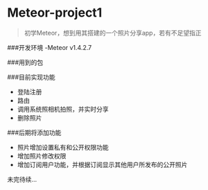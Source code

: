 # Meteor-project1
>初学Meteor，想到用其搭建的一个照片分享app，若有不足望指正

###开发环境
-Meteor v1.4.2.7

###用到的包


###目前实现功能
- 登陆注册
- 路由
- 调用系统照相机拍照，并实时分享
- 删除照片

###后期将添加功能
- 照片增加设置私有和公开权限功能
- 增加照片修改权限
- 增加订阅用户功能，并根据订阅显示其他用户所发布的公开照片

未完待续...
